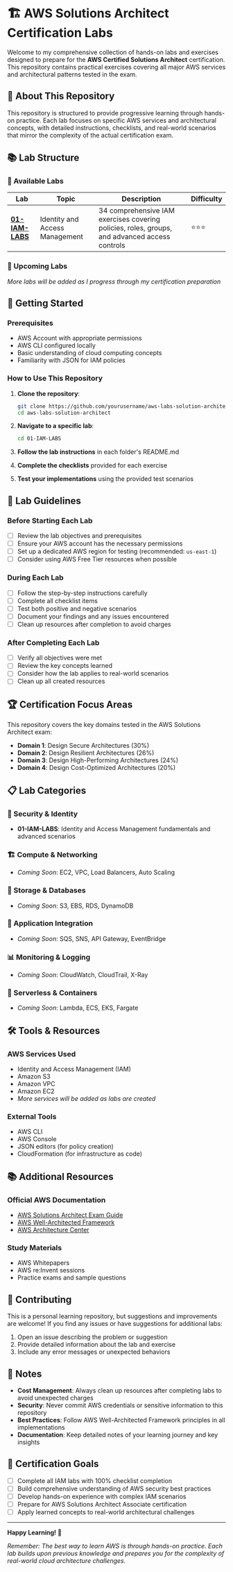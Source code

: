 # 🏗️ AWS Solutions Architect Certification Labs

Welcome to my comprehensive collection of hands-on labs and exercises designed to prepare for the **AWS Certified Solutions Architect** certification. This repository contains practical exercises covering all major AWS services and architectural patterns tested in the exam.

## 🎯 About This Repository

This repository is structured to provide progressive learning through hands-on practice. Each lab focuses on specific AWS services and architectural concepts, with detailed instructions, checklists, and real-world scenarios that mirror the complexity of the actual certification exam.

## 📚 Lab Structure

### 📁 Available Labs

| Lab | Topic | Description | Difficulty |
|-----|-------|-------------|------------|
| [**01-IAM-LABS**](./01-IAM-LABS/) | Identity and Access Management | 34 comprehensive IAM exercises covering policies, roles, groups, and advanced access controls | ⭐⭐⭐ |

### 🔄 Upcoming Labs

*More labs will be added as I progress through my certification preparation*

## 🚀 Getting Started

### Prerequisites

- AWS Account with appropriate permissions
- AWS CLI configured locally
- Basic understanding of cloud computing concepts
- Familiarity with JSON for IAM policies

### How to Use This Repository

1. **Clone the repository**:
   ```bash
   git clone https://github.com/yourusername/aws-labs-solution-architect.git
   cd aws-labs-solution-architect
   ```

2. **Navigate to a specific lab**:
   ```bash
   cd 01-IAM-LABS
   ```

3. **Follow the lab instructions** in each folder's README.md

4. **Complete the checklists** provided for each exercise

5. **Test your implementations** using the provided test scenarios

## 📖 Lab Guidelines

### Before Starting Each Lab

- [ ] Review the lab objectives and prerequisites
- [ ] Ensure your AWS account has the necessary permissions
- [ ] Set up a dedicated AWS region for testing (recommended: `us-east-1`)
- [ ] Consider using AWS Free Tier resources when possible

### During Each Lab

- [ ] Follow the step-by-step instructions carefully
- [ ] Complete all checklist items
- [ ] Test both positive and negative scenarios
- [ ] Document your findings and any issues encountered
- [ ] Clean up resources after completion to avoid charges

### After Completing Each Lab

- [ ] Verify all objectives were met
- [ ] Review the key concepts learned
- [ ] Consider how the lab applies to real-world scenarios
- [ ] Clean up all created resources

## 🏆 Certification Focus Areas

This repository covers the key domains tested in the AWS Solutions Architect exam:

- **Domain 1**: Design Secure Architectures (30%)
- **Domain 2**: Design Resilient Architectures (26%)
- **Domain 3**: Design High-Performing Architectures (24%)
- **Domain 4**: Design Cost-Optimized Architectures (20%)

## 📋 Lab Categories

### 🔐 Security & Identity
- **01-IAM-LABS**: Identity and Access Management fundamentals and advanced scenarios

### 🏗️ Compute & Networking
- *Coming Soon*: EC2, VPC, Load Balancers, Auto Scaling

### 💾 Storage & Databases
- *Coming Soon*: S3, EBS, RDS, DynamoDB

### 🔄 Application Integration
- *Coming Soon*: SQS, SNS, API Gateway, EventBridge

### 📊 Monitoring & Logging
- *Coming Soon*: CloudWatch, CloudTrail, X-Ray

### 🚀 Serverless & Containers
- *Coming Soon*: Lambda, ECS, EKS, Fargate

## 🛠️ Tools & Resources

### AWS Services Used
- Identity and Access Management (IAM)
- Amazon S3
- Amazon VPC
- Amazon EC2
- *More services will be added as labs are created*

### External Tools
- AWS CLI
- AWS Console
- JSON editors (for policy creation)
- CloudFormation (for infrastructure as code)

## 📚 Additional Resources

### Official AWS Documentation
- [AWS Solutions Architect Exam Guide](https://aws.amazon.com/certification/certified-solutions-architect-associate/)
- [AWS Well-Architected Framework](https://aws.amazon.com/architecture/well-architected/)
- [AWS Architecture Center](https://aws.amazon.com/architecture/)

### Study Materials
- AWS Whitepapers
- AWS re:Invent sessions
- Practice exams and sample questions

## 🤝 Contributing

This is a personal learning repository, but suggestions and improvements are welcome! If you find any issues or have suggestions for additional labs:

1. Open an issue describing the problem or suggestion
2. Provide detailed information about the lab and exercise
3. Include any error messages or unexpected behaviors

## 📝 Notes

- **Cost Management**: Always clean up resources after completing labs to avoid unexpected charges
- **Security**: Never commit AWS credentials or sensitive information to this repository
- **Best Practices**: Follow AWS Well-Architected Framework principles in all implementations
- **Documentation**: Keep detailed notes of your learning journey and key insights

## 🎯 Certification Goals

- [ ] Complete all IAM labs with 100% checklist completion
- [ ] Build comprehensive understanding of AWS security best practices
- [ ] Develop hands-on experience with complex IAM scenarios
- [ ] Prepare for AWS Solutions Architect Associate certification
- [ ] Apply learned concepts to real-world architectural challenges

---

**Happy Learning! 🚀**

*Remember: The best way to learn AWS is through hands-on practice. Each lab builds upon previous knowledge and prepares you for the complexity of real-world cloud architecture challenges.*

